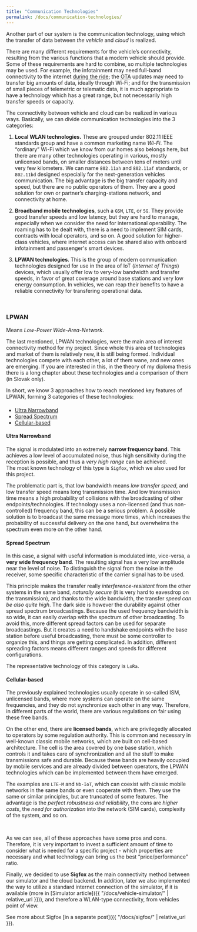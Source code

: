 ```yaml
---
title: "Communication Technologies"
permalink: /docs/communication-technologies/
---
```


Another part of our system is the communication technology, using which the transfer of data between <i>the vehicle</i> and <i>cloud</i> is realized. 

There are many different requirements for the vehicle’s connectivity, resulting from the various functions that a modern vehicle should provide. Some of these requirements are hard to combine, so multiple technologies may be used. For example, the infotainment may need full-band connectivity to the internet <u>during the ride</u>; the <abbr title="Over the Air">OTA</abbr> updates may need to transfer big amounts of data, ideally through Wi-Fi; and for the transmission of small pieces of telemetric or telematic data, it is much appropriate to have a technology which has a great range, but not necessarily high transfer speeds or capacity.

The connectivity between vehicle and cloud can be realized in various ways. Basically, we can divide communication technologies into the 3 categories:

1. **Local WLAN technologies.** These are grouped under 802.11 IEEE standards group and have a common marketing name *Wi-Fi*. The “ordinary” Wi-Fi which we know from our homes also belongs here, but there are many other technologies operating in various, mostly unlicensed bands, on smaller distances between tens of meters until very few kilometers. We can name `802.11ah` and `802.11af` standards, or `802.11bd` designed especially for the next-generation vehicles communication. The big advantage is the big transfer capacity and speed, but there are no public operators of them. They are a good solution for own or partner’s charging-stations network, and connectivity at home.

2. **Broadband mobile technologies**, such a `GSM`, `LTE`, or `5G`. They provide good transfer speeds and low latency, but they are hard to manage, especially when we consider the need for international operability. The roaming has to be dealt with, there is a need to implement SIM cards, contracts with local operators, and so on. A good solution for higher-class vehicles, where internet access can be shared also with onboard infotainment and passenger's smart devices.

3. **LPWAN technologies**. This is the group of modern communication technologies designed for use in the area of IoT (*Internet of Things*) devices, which usually offer low to very-low bandwidth and transfer speeds, in favor of great coverage around base stations and very low energy consumption. In vehicles, we can reap their benefits to have a reliable connectivity for transfering operational data.

<br>

### LPWAN
Means *Low-Power Wide-Area-Network*.

The last mentioned, LPWAN technologies, were the main area of interest connectivity method for my project. Since whole this area of technologies and market of them is relatively new, it is still being formed. Individual technologies compete with each other, a lot of them wane, and new ones are emerging. If you are interested in this, in the theory of my diploma thesis there is a long chapter about these technologies and a comparison of them (in Slovak only). 

In short, we know 3 approaches how to reach mentioned key features of LPWAN, forming 3 categories of these technologies:

<ul class="nav nav-tabs" style="margin-top:20px;">
  <li class="active"><a href="#unb" data-toggle="tab">Ultra Narrowband</a></li>
  <li><a href="#ss" data-toggle="tab">Spread Spectrum</a></li>
  <li><a href="#cellular" data-toggle="tab">Cellular-based</a></li>
</ul>

<div id="myTabContent" class="tab-content">
  <div class="tab-pane fade active in" id="unb">
  	<div class="bs-component">
        <div class="well">
  			<h4>Ultra Narrowband</h4>
    		<p>The signal is modulated into an extremely <b>narrow frequency band</b>. This achieves a low level of accumulated noise, thus high sensitivity during the reception is possible, and thus a <i>very high range</i> can be achieved. <br>
			The most known technology of this type is <code>Sigfox</code>, which we also used for this project.</p>
			<p>The problematic part is, that low bandwidth means <i>low transfer speed</i>, and low transfer speed means long transmission time. And low transmission time means a high probability of collisions with the broadcasting of other endpoints/technologies. If technology uses a non-licensed (and thus non-controlled) frequency band, this can be a serious problem. A possible solution is to broadcast the same message more times, which increases the probability of successful delivery on the one hand, but overwhelms the spectrum even more on the other hand.</p>
    	</div>
    </div>
  </div>

  <div class="tab-pane fade" id="ss">
  	<div class="bs-component">
        <div class="well">
            <h4>Spread Spectrum</h4>
    		<p>In this case, a signal with useful information is modulated into, vice-versa, a <b>very wide frequency band</b>. The resulting signal has a very low amplitude near the level of noise. To distinguish the signal from the noise in the receiver, some specific characteristic of the carrier signal has to be used.</p>
			<p>This principle makes the transfer really <i>interference-resistant</i> from the other systems in the same band, <i>naturally secure</i> (it is very hard to eavesdrop on the transmission), and thanks to the wide bandwidth, the transfer <i>speed can be also quite high</i>. The dark side is however the durability against other spread spectrum broadcastings. Because the used frequency bandwidth is so wide, it can easily overlap with the spectrum of other broadcasting. To avoid this, more different spread factors can be used for separate broadcastings. But it creates a need to handshake endpoints with the base station before useful broadcasting, there must be some controller to organize this, and things are getting complicated. In addition, different spreading factors means different ranges and speeds for different configurations.</p> 
			<p>The representative technology of this category is <code>LoRa</code>.</p>
        </div>
    </div>	
  </div>

  <div class="tab-pane fade" id="cellular">
  	<div class="bs-component">
        <div class="well">
        	<h4>Cellular-based</h4>
            <p>The previously explained technologies usually operate in so-called ISM, unlicensed bands, where more systems can operate on the same frequencies, and they do not synchronize each other in any way. Therefore, in different parts of the world, there are various regulations on fair using these free bands.</p>
			<p>On the other end, there are <b>licensed bands</b>, which are privilegedly allocated to operators by some regulation authority. This is common and necessary in well-known classic mobile networks, which are built on cell-based architecture. The cell is the area covered by one base station, which controls it and takes care of synchronization and all the stuff to make transmissions safe and durable. Because these bands are heavily occupied by mobile services and are already divided between operators, the LPWAN technologies which can be implemented between them have emerged.</p>
			<p>The examples are <code>LTE-M</code> and <code>Nb-IoT</code>, which can coexist with classic mobile networks in the same bands or even cooperate with them. They use the same or similar principles, but are truncated of some features. The advantage is the <i>perfect robustness and reliability</i>, the cons are <i>higher costs</i>, the <i>need for authorization</i> into the network (SIM cards), complexity of the system, and so on.</p>
        </div>
    </div>
  </div>
</div>
<br>

As we can see, all of these approaches have some pros and cons. Therefore, it is very important to invest a sufficient amount of time to consider what is needed for a specific project - which properties are necessary and what technology can bring us the best “price/performance” ratio.

Finally, we decided to use **Sigfox** as the main connectivity method between our simulator and the cloud backend. In addition, later we also implemented the way to utilize a standard internet connection of the simulator, if it is available (more in [Simulator article]({{ "/docs/vehicle-simulator/" | relative_url }})), and therefore a WLAN-type connectivity, from vehicles point of view.

See more about Sigfox [in a separate post]({{ "/docs/sigfox/" | relative_url }}).